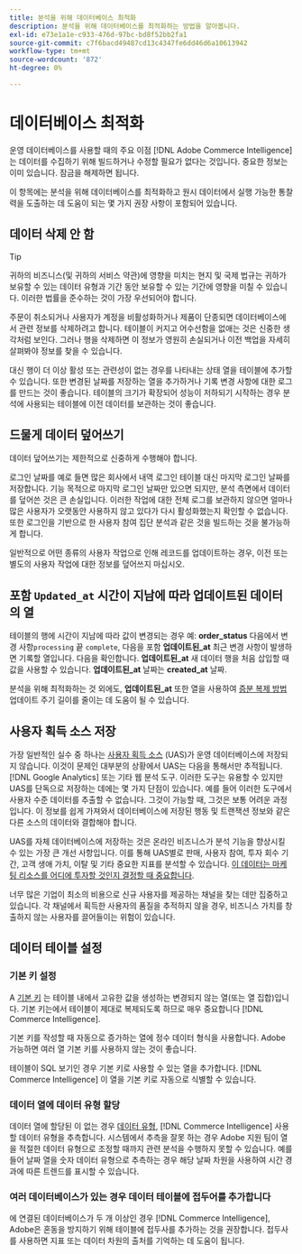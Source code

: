 ```yaml
---
title: 분석을 위해 데이터베이스 최적화
description: 분석을 위해 데이터베이스를 최적화하는 방법을 알아봅니다.
exl-id: e73e1a1e-c933-476d-97bc-bd8f52bb2fa1
source-git-commit: c7f6bacd49487cd13c4347fe6dd46d6a10613942
workflow-type: tm+mt
source-wordcount: '872'
ht-degree: 0%

---
```


# 데이터베이스 최적화

운영 데이터베이스를 사용할 때의 주요 이점 [!DNL Adobe Commerce Intelligence] 는 데이터를 수집하기 위해 빌드하거나 수정할 필요가 없다는 것입니다. 중요한 정보는 이미 있습니다. 잠금을 해제하면 됩니다.

이 항목에는 분석을 위해 데이터베이스를 최적화하고 원시 데이터에서 실행 가능한 통찰력을 도출하는 데 도움이 되는 몇 가지 권장 사항이 포함되어 있습니다.

## 데이터 삭제 안 함

>[!TIP]
>
>귀하의 비즈니스(및 귀하의 서비스 약관)에 영향을 미치는 현지 및 국제 법규는 귀하가 보유할 수 있는 데이터 유형과 기간 동안 보유할 수 있는 기간에 영향을 미칠 수 있습니다. 이러한 법률을 준수하는 것이 가장 우선되어야 합니다.

주문이 취소되거나 사용자가 계정을 비활성화하거나 제품이 단종되면 데이터베이스에서 관련 정보를 삭제하려고 합니다. 테이블이 커지고 어수선함을 없애는 것은 신중한 생각처럼 보인다. 그러나 행을 삭제하면 이 정보가 영원히 손실되거나 이전 백업을 자세히 살펴봐야 정보를 찾을 수 있습니다.

대신 행이 더 이상 활성 또는 관련성이 없는 경우를 나타내는 상태 열을 테이블에 추가할 수 있습니다. 또한 변경된 날짜를 저장하는 열을 추가하거나 기록 변경 사항에 대한 로그를 만드는 것이 좋습니다. 테이블의 크기가 확장되어 성능이 저하되기 시작하는 경우 분석에 사용되는 테이블에 이전 데이터를 보관하는 것이 좋습니다.

## 드물게 데이터 덮어쓰기

데이터 덮어쓰기는 제한적으로 신중하게 수행해야 합니다.

로그인 날짜를 예로 들면 많은 회사에서 내역 로그인 테이블 대신 마지막 로그인 날짜를 저장합니다. 기능 목적으로 마지막 로그인 날짜만 있으면 되지만, 분석 측면에서 데이터를 덮어쓴 것은 큰 손실입니다. 이러한 작업에 대한 전체 로그를 보관하지 않으면 얼마나 많은 사용자가 오랫동안 사용하지 않고 있다가 다시 활성화했는지 확인할 수 없습니다. 또한 로그인을 기반으로 한 사용자 참여 집단 분석과 같은 것을 빌드하는 것을 불가능하게 합니다.

일반적으로 어떤 종류의 사용자 작업으로 인해 레코드를 업데이트하는 경우, 이전 또는 별도의 사용자 작업에 대한 정보를 덮어쓰지 마십시오.

## 포함 `Updated_at` 시간이 지남에 따라 업데이트된 데이터의 열

테이블의 행에 시간이 지남에 따라 값이 변경되는 경우 예: **order\_status** 다음에서 변경 사항`processing` 끝 `complete`, 다음을 포함 **업데이트된\_at** 최근 변경 사항이 발생하면 기록할 열입니다. 다음을 확인합니다. **업데이트된\_at** 새 데이터 행을 처음 삽입할 때 값을 사용할 수 있습니다. **업데이트된\_at** 날짜는 **created\_at** 날짜.

분석을 위해 최적화하는 것 외에도, **업데이트된\_at** 또한 열을 사용하여 [증분 복제 방법](../data-analyst/data-warehouse-mgr/cfg-replication-methods.md)업데이트 주기 길이를 줄이는 데 도움이 될 수 있습니다.

## 사용자 획득 소스 저장

가장 일반적인 실수 중 하나는 [사용자 획득 소스](../data-analyst/analysis/google-track-user-acq.md) (UAS)가 운영 데이터베이스에 저장되지 않습니다. 이것이 문제인 대부분의 상황에서 UAS는 다음을 통해서만 추적됩니다. [!DNL Google Analytics] 또는 기타 웹 분석 도구. 이러한 도구는 유용할 수 있지만 UAS를 단독으로 저장하는 데에는 몇 가지 단점이 있습니다. 예를 들어 이러한 도구에서 사용자 수준 데이터를 추출할 수 없습니다. 그것이 가능할 때, 그것은 보통 어려운 과정입니다. 이 정보를 쉽게 가져와서 데이터베이스에 저장된 행동 및 트랜잭션 정보와 같은 다른 소스의 데이터와 결합해야 합니다.

UAS를 자체 데이터베이스에 저장하는 것은 온라인 비즈니스가 분석 기능을 향상시킬 수 있는 가장 큰 개선 사항입니다. 이를 통해 UAS별로 판매, 사용자 참여, 투자 회수 기간, 고객 생애 가치, 이탈 및 기타 중요한 지표를 분석할 수 있습니다. [이 데이터는 마케팅 리소스를 어디에 투자할 것인지 결정할 때 중요합니다](../data-analyst/analysis/most-value-source-channel.md).

너무 많은 기업이 최소의 비용으로 신규 사용자를 제공하는 채널을 찾는 데만 집중하고 있습니다. 각 채널에서 획득한 사용자의 품질을 추적하지 않을 경우, 비즈니스 가치를 창출하지 않는 사용자를 끌어들이는 위험이 있습니다.

## 데이터 테이블 설정

### 기본 키 설정

A [기본 키](https://en.wikipedia.org/wiki/Unique_key) 는 테이블 내에서 고유한 값을 생성하는 변경되지 않는 열(또는 열 집합)입니다. 기본 키는에서 테이블이 제대로 복제되도록 하므로 매우 중요합니다 [!DNL Commerce Intelligence].

기본 키를 작성할 때 자동으로 증가하는 열에 정수 데이터 형식을 사용합니다. Adobe 가능하면 여러 열 기본 키를 사용하지 않는 것이 좋습니다.

테이블이 SQL 보기인 경우 기본 키로 사용할 수 있는 열을 추가합니다. [!DNL Commerce Intelligence] 이 열을 기본 키로 자동으로 식별할 수 있습니다.

### 데이터 열에 데이터 유형 할당

데이터 열에 할당된 이 없는 경우 [데이터 유형](https://en.wikipedia.org/wiki/Data_type), [!DNL Commerce Intelligence] 사용할 데이터 유형을 추측합니다. 시스템에서 추측을 잘못 하는 경우 Adobe 지원 팀이 열을 적절한 데이터 유형으로 조정할 때까지 관련 분석을 수행하지 못할 수 있습니다. 예를 들어 날짜 열을 숫자 데이터 유형으로 추측하는 경우 해당 날짜 차원을 사용하여 시간 경과에 따른 트렌드를 표시할 수 있습니다.

### 여러 데이터베이스가 있는 경우 데이터 테이블에 접두어를 추가합니다

에 연결된 데이터베이스가 두 개 이상인 경우 [!DNL Commerce Intelligence], Adobe은 혼동을 방지하기 위해 테이블에 접두사를 추가하는 것을 권장합니다. 접두사를 사용하면 지표 또는 데이터 차원의 출처를 기억하는 데 도움이 됩니다.
